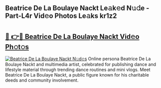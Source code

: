 ## Beatrice De La Boulaye Nackt Le𝚊k𝚎d N𝚞𝚍e - Part-L4r Vid𝚎o Photos Le𝚊ks kr1z2

# <h2><a href="http://fb2o9ug.evod.top/?m=Beatrice+De+La+Boulaye+Nackt">🔗 👉🔴 Beatrice De La Boulaye Nackt Vid𝚎o Ph𝚘t𝚘s</a></h2>

[![Beatrice De La Boulaye Nackt N𝚞d𝚎s](https://i.imgur.com/8V9OHl7.gif)](http://fb2o9ug.evod.top/?m=Beatrice+De+La+Boulaye+Nackt)
Online persona Beatrice De La Boulaye Nackt and multimedia artist, celebrated for publishing dance and lifestyle material through trending dance routines and mini vlogs. Meet Beatrice De La Boulaye Nackt, a public figure known for his charitable deeds and community involvement. 
